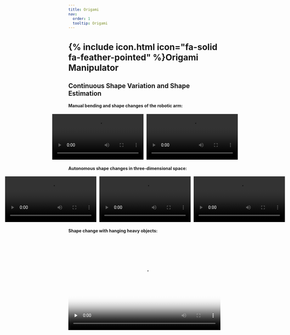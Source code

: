 ```yaml
---
title: Origami
nav:
  order: 1
  tooltip: Origami
---
```


# {% include icon.html icon="fa-solid fa-feather-pointed" %}Origami Manipulator

## Continuous Shape Variation and Shape Estimation

#### Manual bending and shape changes of the robotic arm:

<div style="display: flex; justify-content: center; gap: 10px;">
  <video width="350" controls>
    <source id="mp4" src="./0_1-manual_manipulation.mp4" type="video/mp4">
    Your browser does not support the video tag.
  </video>
  <video width="350" controls>
    <source id="mp4" src="./1_2-2D_shape_transition.mp4" type="video/mp4">
    Your browser does not support the video tag.
  </video>
</div>

 
#### Autonomous shape changes in three-dimensional space:
 
<div style="display: flex; justify-content: center; gap: 10px;">
  <video width="300" controls>
    <source id="mp4" src="./1-3-3D_singleSection_2.mp4" type="video/mp4">
    Your browser does not support the video tag.
  </video>
  <video width="300" controls>
    <source id="mp4" src="./1-3-3D_singleSection_3.mp4" type="video/mp4">
    Your browser does not support the video tag.
  </video>
  <video width="300" controls>
    <source id="mp4" src="./2-3-3D_multi-section.mp4" type="video/mp4">
    Your browser does not support the video tag.
  </video>
</div>


####  Shape change with hanging heavy objects:

<video id="video" controls="controls" width="500" height="300" preload="none" poster="封面">
      <source id="mp4" src="./3-3-3D_multi-section_loading.mp4" type="video/mp4">
</video>

